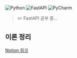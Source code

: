 ![Python](https://img.shields.io/badge/Python-3776AB.svg?style=flat-square&logo=Python&logoColor=ffdd54)
![FastAPI](https://img.shields.io/badge/FastAPI-005571?style=flat-square&logo=fastapi)
![PyCharm](https://img.shields.io/badge/PyCharm-143?style=flat-square&logo=pycharm&logoColor=black&color=black&labelColor=green)

> ✏️ FastAPI 공부 중...

## 이론 정리
[Notion 링크](https://incongruous-net-2ed.notion.site/FastAPI-8132465620144c36aa3a65979db73d2f)
